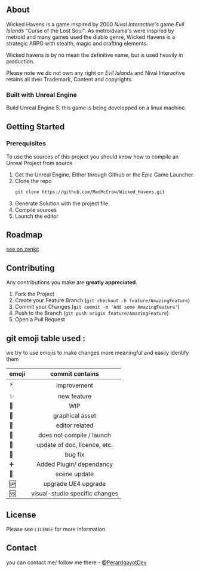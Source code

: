 ## About

Wicked Havens is a game inspired by 2000 _Nival Interactive_'s game _Evil Islands_ "Curse of the Lost Soul". As metroidvania's were inspired by metroid and many games used the diablo genre, Wicked Havens is a strategic ARPG with stealth, magic and crafting elements.

Wicked havens is by no mean the definitive name, but is used heavily in production.

Please note we do not own any right on _Evil Islands_ and Nival Interactive retains all their Trademark, Content and copyrights. 

### Built with Unreal Engine

Build Unreal Engine 5. this game is being developped on a linux machine. 
## Getting Started
### Prerequisites

To use the sources of this project you should know how to compile an Unreal Project from source
1. Get the Unreal Engine, Either through Github or the Epic Game Launcher.
2. Clone the repo
   ```sh
   git clone https://github.com/MadMcCrow/Wicked_Havens.git
   ```
3. Generate Solution with the project file
4. Compile sources
5. Launch the editor

## Roadmap

[see on zenkit](https://public.zenkit.com/c/B1-ZzXI4m/whvs?v=SkMmbMQLNQ&hide=filters,views,workspaceLists)

## Contributing

Any contributions you make are **greatly appreciated**.

1. Fork the Project
2. Create your Feature Branch (`git checkout -b feature/AmazingFeature`)
3. Commit your Changes (`git commit -m 'Add some AmazingFeature'`)
4. Push to the Branch (`git push origin feature/AmazingFeature`)
5. Open a Pull Request

## git emoji table used : 

we try to use emojis to make changes more meaningful and easily identify them

| emoji             | commit contains               	|
| ------------------|:-------------------------------:|
| :zap:             | improvement                   	|
| :sparkles:        | new feature                   	|
| :construction:    | WIP                           	|
| :art:             | graphical asset               	|
| :wrench:          | editor related            	   |
| :no_entry_sign:   | does not compile / launch     	|
| :page_facing_up:  | update of doc, licence, etc.  	|
| :bug:             | bug fix                       	|
| :heavy_plus_sign: | Added Plugin/ dependancy        |
| :leaves:          | scene update                  	|
| :up:              | upgrade UE4 upgrade          	|
| :vs:              | visual-studio specific changes  |


## License

Please see `LICENSE` for more information.

## Contact

you can contact me/ follow me there - [@PerardgayotDev](https://twitter.com/PerardgayotDev)


